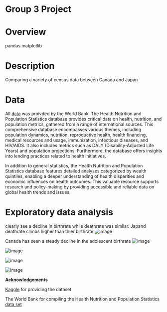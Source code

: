 
# Group 3 Project

# Overview 
pandas
matplotlib

# Description

Comparing a variety of census data between Canada and Japan


# Data

All [data](https://www.kaggle.com/datasets/theworldbank/health-nutrition-and-population-statistics/data) was proivded by the World Bank. The Health Nutrition and Population Statistics database provides critical data on health, nutrition, and population metrics, gathered from a range of international sources. This comprehensive database encompasses various themes, including population dynamics, nutrition, reproductive health, health financing, medical resources and usage, immunization, infectious diseases, and HIV/AIDS. It also includes metrics such as DALY (Disability-Adjusted Life Years) and population projections. Furthermore, the database offers insights into lending practices related to health initiatives.
 
 In addition to general statistics, the Health Nutrition and Population Statistics database features detailed analyses categorized by wealth quintiles, enabling a deeper understanding of health disparities and economic influences on health outcomes. This valuable resource supports research and policy-making by providing accessible and reliable data on global health trends and issues.

# Exploratory data analysis
clearly see a decline in birthrate while deathrate was similar. Japand deathrate climbs higher than thier birthrate
![image](https://github.com/TolsonA/Group_3/assets/161650103/11024dad-019a-488e-acf5-ba3c1ca3fd3d)

Canada has seen a steady decline in the adolescent birthrate 
![image](https://github.com/TolsonA/Group_3/assets/161650103/6bdfabbc-acce-4c74-a2d1-5aa80bb18861)


![image](https://github.com/TolsonA/Group_3/assets/161650103/99772556-7287-42dd-8041-1f7e16acb43a)


![image](https://github.com/TolsonA/Group_3/assets/161650103/831730a0-6caf-4de3-8c99-7853b8106df9)


![image](https://github.com/TolsonA/Group_3/assets/161650103/74e56632-146f-4f20-bdd1-3feb7339094e)



**Acknowledgements**

[Kaggle](https://www.kaggle.com) for providing the dataset

The World Bank for compiling the Health Nutrition and Population Statistics [data set](https://www.kaggle.com/datasets/theworldbank/health-nutrition-and-population-statistics/data)






